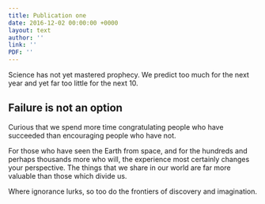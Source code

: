 ```yaml
---
title: Publication one
date: 2016-12-02 00:00:00 +0000
layout: text
author: ''
link: ''
PDF: ''
---
```

Science has not yet mastered prophecy. We predict too much for the next year and yet far too little for the next 10.

## Failure is not an option

Curious that we spend more time congratulating people who have succeeded than encouraging people who have not.

For those who have seen the Earth from space, and for the hundreds and perhaps thousands more who will, the experience most certainly changes your perspective. The things that we share in our world are far more valuable than those which divide us.

Where ignorance lurks, so too do the frontiers of discovery and imagination.
